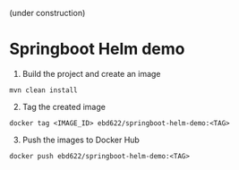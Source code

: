 (under construction)

# Springboot Helm demo

1. Build the project and create an image

```
mvn clean install
```
2. Tag the created image
```
docker tag <IMAGE_ID> ebd622/springboot-helm-demo:<TAG>
```

3. Push the images to Docker Hub
```
docker push ebd622/springboot-helm-demo:<TAG>
```
